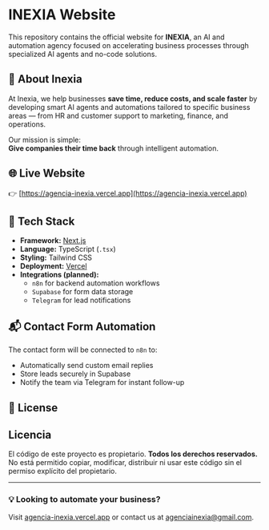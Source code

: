 # INEXIA Website

This repository contains the official website for **INEXIA**, an AI and automation agency focused on accelerating business processes through specialized AI agents and no-code solutions.

## 🧠 About Inexia

At Inexia, we help businesses **save time, reduce costs, and scale faster** by developing smart AI agents and automations tailored to specific business areas — from HR and customer support to marketing, finance, and operations.

Our mission is simple:  
**Give companies their time back** through intelligent automation.

## 🌐 Live Website

👉 [https://agencia-inexia.vercel.app](https://agencia-inexia.vercel.app)

## 🚀 Tech Stack

- **Framework:** [Next.js](https://nextjs.org)
- **Language:** TypeScript (`.tsx`)
- **Styling:** Tailwind CSS
- **Deployment:** [Vercel](https://vercel.com)
- **Integrations (planned):**
  - `n8n` for backend automation workflows
  - `Supabase` for form data storage
  - `Telegram` for lead notifications

## 📬 Contact Form Automation

The contact form will be connected to `n8n` to:
- Automatically send custom email replies
- Store leads securely in Supabase
- Notify the team via Telegram for instant follow-up

## 📄 License

## Licencia

El código de este proyecto es propietario. **Todos los derechos reservados.** No está permitido copiar, modificar, distribuir ni usar este código sin el permiso explícito del propietario.

---

### 💡 Looking to automate your business?


Visit [agencia-inexia.vercel.app](https://agencia-inexia.vercel.app) or contact us at [agenciainexia@gmail.com](mailto:agenciainexia@gmail.com).